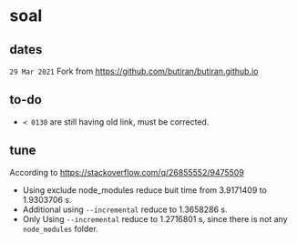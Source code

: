 # soal

## dates
``29 Mar 2021`` Fork from https://github.com/butiran/butiran.github.io

## to-do
+ `< 0130` are still having old link, must be corrected.

## tune
According to https://stackoverflow.com/q/26855552/9475509
+ Using exclude node_modules reduce buit time from 3.9171409 to 1.9303706 s.
+ Additional using `--incremental` reduce to 1.3658286 s.
+ Only Using `--incremental` reduce to 1.2716801 s, since there is not any `node_modules` folder.